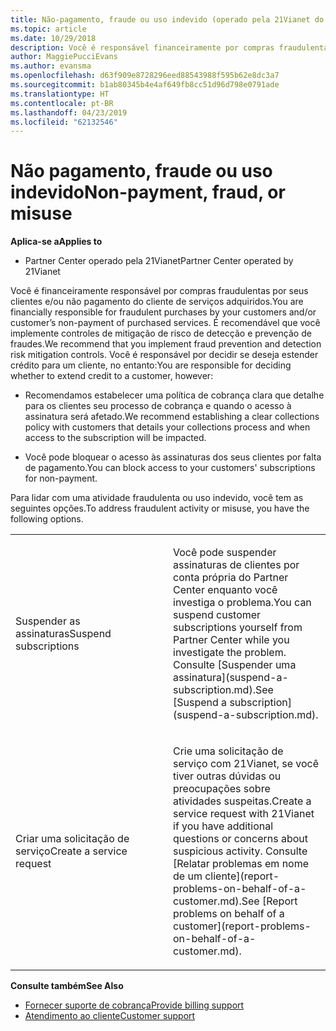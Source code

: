 ```yaml
---
title: Não-pagamento, fraude ou uso indevido (operado pela 21Vianet do Partner Center)
ms.topic: article
ms.date: 10/29/2018
description: Você é responsável financeiramente por compras fraudulentas dos seus clientes e/ou falta de pagamento de serviços comprados pelo cliente. Portanto, recomendamos que você implemente controles para redução de risco de detecção e prevenção de fraudes.
author: MaggiePucciEvans
ms.author: evansma
ms.openlocfilehash: d63f909e8728296eed88543988f595b62e8dc3a7
ms.sourcegitcommit: b1ab80345b4e4af649fb8cc51d96d798e0791ade
ms.translationtype: HT
ms.contentlocale: pt-BR
ms.lasthandoff: 04/23/2019
ms.locfileid: "62132546"
---
```

# <a name="non-payment-fraud-or-misuse"></a><span data-ttu-id="2d954-103">Não pagamento, fraude ou uso indevido</span><span class="sxs-lookup"><span data-stu-id="2d954-103">Non-payment, fraud, or misuse</span></span>

<span data-ttu-id="2d954-104">**Aplica-se a**</span><span class="sxs-lookup"><span data-stu-id="2d954-104">**Applies to**</span></span>

-   <span data-ttu-id="2d954-105">Partner Center operado pela 21Vianet</span><span class="sxs-lookup"><span data-stu-id="2d954-105">Partner Center operated by 21Vianet</span></span>

<span data-ttu-id="2d954-106">Você é financeiramente responsável por compras fraudulentas por seus clientes e/ou não pagamento do cliente de serviços adquiridos.</span><span class="sxs-lookup"><span data-stu-id="2d954-106">You are financially responsible for fraudulent purchases by your customers and/or customer’s non-payment of purchased services.</span></span> <span data-ttu-id="2d954-107">É recomendável que você implemente controles de mitigação de risco de detecção e prevenção de fraudes.</span><span class="sxs-lookup"><span data-stu-id="2d954-107">We recommend that you implement fraud prevention and detection risk mitigation controls.</span></span> <span data-ttu-id="2d954-108">Você é responsável por decidir se deseja estender crédito para um cliente, no entanto:</span><span class="sxs-lookup"><span data-stu-id="2d954-108">You are responsible for deciding whether to extend credit to a customer, however:</span></span>

-   <span data-ttu-id="2d954-109">Recomendamos estabelecer uma política de cobrança clara que detalhe para os clientes seu processo de cobrança e quando o acesso à assinatura será afetado.</span><span class="sxs-lookup"><span data-stu-id="2d954-109">We recommend establishing a clear collections policy with customers that details your collections process and when access to the subscription will be impacted.</span></span>

-   <span data-ttu-id="2d954-110">Você pode bloquear o acesso às assinaturas dos seus clientes por falta de pagamento.</span><span class="sxs-lookup"><span data-stu-id="2d954-110">You can block access to your customers' subscriptions for non-payment.</span></span>


<span data-ttu-id="2d954-111">Para lidar com uma atividade fraudulenta ou uso indevido, você tem as seguintes opções.</span><span class="sxs-lookup"><span data-stu-id="2d954-111">To address fraudulent activity or misuse, you have the following options.</span></span>

<table>
<colgroup>
<col width="50%" />
<col width="50%" />
</colgroup>
<tbody>
<tr class="odd">
<td><span data-ttu-id="2d954-112">Suspender as assinaturas</span><span class="sxs-lookup"><span data-stu-id="2d954-112">Suspend subscriptions</span></span></td>
<td><p><span data-ttu-id="2d954-113">Você pode suspender assinaturas de clientes por conta própria do Partner Center enquanto você investiga o problema.</span><span class="sxs-lookup"><span data-stu-id="2d954-113">You can suspend customer subscriptions yourself from Partner Center while you investigate the problem.</span></span> <span data-ttu-id="2d954-114">Consulte [Suspender uma assinatura](suspend-a-subscription.md).</span><span class="sxs-lookup"><span data-stu-id="2d954-114">See [Suspend a subscription](suspend-a-subscription.md).</span></span></p></td>
</tr>
<tr class="even">
<td><span data-ttu-id="2d954-115">Criar uma solicitação de serviço</span><span class="sxs-lookup"><span data-stu-id="2d954-115">Create a service request</span></span></td>
<td><p><span data-ttu-id="2d954-116">Crie uma solicitação de serviço com 21Vianet, se você tiver outras dúvidas ou preocupações sobre atividades suspeitas.</span><span class="sxs-lookup"><span data-stu-id="2d954-116">Create a service request with 21Vianet if you have additional questions or concerns about suspicious activity.</span></span> <span data-ttu-id="2d954-117">Consulte [Relatar problemas em nome de um cliente](report-problems-on-behalf-of-a-customer.md).</span><span class="sxs-lookup"><span data-stu-id="2d954-117">See [Report problems on behalf of a customer](report-problems-on-behalf-of-a-customer.md).</span></span></p></td>
</tr>
</tbody>
</table>

<span data-ttu-id="2d954-118">**Consulte também**</span><span class="sxs-lookup"><span data-stu-id="2d954-118">**See Also**</span></span>

-   [<span data-ttu-id="2d954-119">Fornecer suporte de cobrança</span><span class="sxs-lookup"><span data-stu-id="2d954-119">Provide billing support</span></span>](provide-billing-support.md)
-   [<span data-ttu-id="2d954-120">Atendimento ao cliente</span><span class="sxs-lookup"><span data-stu-id="2d954-120">Customer support</span></span>](customer-support.md) 

 




